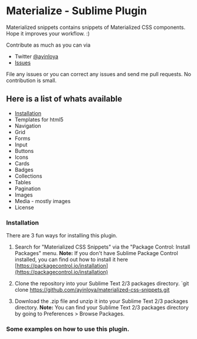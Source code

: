 Materialize - Sublime Plugin
==================

Materialized snippets contains snippets of Materialized CSS components.
Hope  it improves your workflow. :)

Contribute as much as you can via
- Twitter [@ayinloya](https://twitter.com/ayinloya)
- [Issues](https://github.com/ayinloya/materialized-css-snippets/issues)

File any issues or you can correct any issues and send me pull requests. 
No contribution is small.


## Here is a list of whats available
- [Installation](#installation)
- Templates for html5
- Navigation
- Grid
- Forms
- Input
- Buttons
- Icons
- Cards
- Badges
- Collections
- Tables
- Pagination
- Images
- Media - mostly images
- License

### Installation

There are 3 fun ways for installing this plugin.

1. Search for "Materialized CSS Snippets" via the "Package Control: Install Packages" menu.
**Note:** If you don't have Sublime Package Control installed, you can find out how to install it here [https://packagecontrol.io/installation](https://packagecontrol.io/installation)

2. Clone the repository into your Sublime Text 2/3 packages directory.
`git clone https://github.com/ayinloya/materialized-css-snippets.git

3. Download the .zip file and unzip it into your Sublime Text 2/3 packages directory.
**Note:** You can find your Sublime Text 2/3 packages directory by going to Preferences > Browse Packages.

### Some examples on how to use this plugin.

